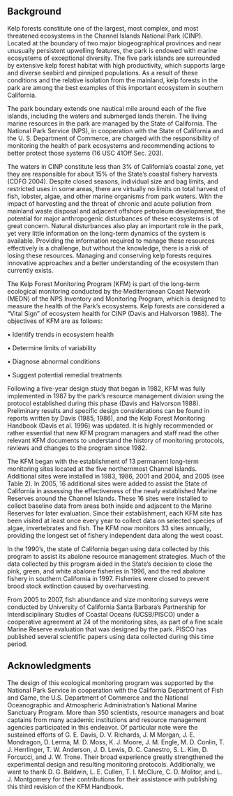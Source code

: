 

## **Background**
Kelp forests constitute one of the largest, most complex, and most threatened ecosystems in the Channel Islands National Park (CINP). Located at the boundary of two major biogeographical provinces and near unusually persistent upwelling features, the park is endowed with marine ecosystems of exceptional diversity. The five park islands are surrounded by extensive kelp forest habitat with high productivity, which supports large and diverse seabird and pinniped populations. As a result of these conditions and the relative isolation from the mainland, kelp forests in the park are among the best examples of this important ecosystem in southern California.

The park boundary extends one nautical mile around each of the five islands, including the waters and submerged lands therein. The living marine resources in the park are managed by the State of California. The National Park Service (NPS), in cooperation with the State of California and the U. S. Department of Commerce, are charged with the responsibility of monitoring the health of park ecosystems and recommending actions to better protect those systems (16 USC 41Off Sec. 203).

The waters in CINP constitute less than 3% of California’s coastal zone, yet they are responsible for about 15% of the State’s coastal fishery harvests (CDFG 2004). Despite closed seasons, individual size and bag limits, and restricted uses in some areas, there are virtually no limits on total harvest of fish, lobster, algae, and other marine organisms from park waters. With the impact of harvesting and the threat of chronic and acute pollution from mainland waste disposal and adjacent offshore petroleum development, the potential for major anthropogenic disturbances of these ecosystems is of great concern. Natural disturbances also play an important role in the park, yet very little information on the long-term dynamics of the system is available. Providing the information required to manage these resources effectively is a challenge, but without the knowledge, there is a risk of losing these resources. Managing and conserving kelp forests requires innovative approaches and a better understanding of the ecosystem than currently exists.

The Kelp Forest Monitoring Program (KFM) is part of the long-term ecological monitoring conducted by the Mediterranean Coast Network (MEDN) of the NPS Inventory and Monitoring Program, which is designed to measure the health of the Park’s ecosystems. Kelp forests are considered a “Vital Sign” of ecosystem health for CINP (Davis and Halvorson 1988). The objectives of KFM are as follows:

•	Identify trends in ecosystem health

•	Determine limits of variability

•	Diagnose abnormal conditions

•	Suggest potential remedial treatments

Following a five-year design study that began in 1982, KFM was fully implemented in 1987 by the park’s resource management division using the protocol established during this phase (Davis and Halvorson 1988). Preliminary results and specific design considerations can be found in reports written by Davis (1985, 1986), and the Kelp Forest Monitoring Handbook (Davis et al. 1996) was updated. It is highly recommended or rather essential that new KFM program managers and staff read the other relevant KFM documents to understand the history of monitoring protocols, reviews and changes to the program since 1982.

The KFM began with the establishment of 13 permanent long-term monitoring sites located at the five northernmost Channel Islands. Additional sites were installed in 1983, 1986, 2001 and 2004, and 2005 (see Table 2). In 2005, 16 additional sites were added to assist the State of California in assessing the effectiveness of the newly established Marine Reserves around the Channel Islands. These 16 sites were installed to collect baseline data from areas both inside and adjacent to the Marine Reserves for later evaluation. Since their establishment, each KFM site has been visited at least once every year to collect data on selected species of algae, invertebrates and fish.  The KFM  now monitors 33 sites annually, providing the longest set of fishery independent data along the west coast. 

In the 1990’s, the state of California began using data collected by this program to assist its abalone resource management strategies. Much of the data collected by this program aided in the State’s decision to close the pink, green, and white abalone fisheries in 1996, and the red abalone fishery in southern California in 1997. Fisheries were closed to prevent brood stock extinction caused by overharvesting.

From 2005 to 2007, fish abundance and size monitoring surveys were conducted by University of California Santa Barbara’s Partnership for Interdisciplinary Studies of Coastal Oceans (UCSB/PISCO) under a cooperative agreement at 24 of the monitoring sites, as part of a fine scale Marine Reserve evaluation that was designed by the park. PISCO has published several scientific papers using data collected during this time period. 

## **Acknowledgments**

The design of this ecological monitoring program was supported by the National Park Service in cooperation with the California Department of Fish and Game, the U.S. Department of Commerce and the National Oceanographic and Atmospheric Administration’s National Marine Sanctuary Program. More than 350 scientists, resource managers and boat captains from many academic institutions and resource management agencies participated in this endeavor. Of particular note were the sustained efforts of G. E. Davis, D. V. Richards, J. M Morgan, J. E. Mondragon, D. Lerma, M. D. Moss, K. J. Moore, J. M. Engle, M. D. Conlin, T. J. Herrlinger, T. W. Anderson, J. D. Lewis, D. C. Canestro, S. L. Kim, D. Forcucci, and J. W. Trone. Their broad experience greatly strengthened the experimental design and resulting monitoring protocols. Additionally, we want to thank D. G. Baldwin, L. E. Cullen, T. I. McClure, C. D. Molitor, and L. J. Montgomery for their contributions for their assistance with publishing this third revision of the KFM Handbook. 











